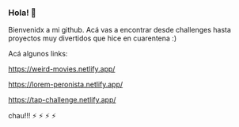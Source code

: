 ### Hola! 👋

Bienvenidx a mi github. Acá vas a encontrar desde challenges hasta proyectos muy divertidos que hice en cuarentena :)

Acá algunos links:

https://weird-movies.netlify.app/


https://lorem-peronista.netlify.app/


https://tap-challenge.netlify.app/

chau!!!
⚡
⚡
⚡
⚡
